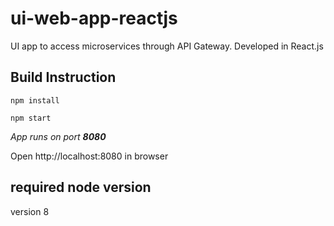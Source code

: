 # ui-web-app-reactjs
UI app to access microservices through API Gateway.
Developed in React.js

## Build Instruction
```
npm install

npm start

```
*App runs on port **8080***

Open http://localhost:8080 in browser
##

## required node version 

version 8
